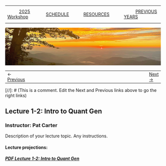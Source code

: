 
|        |        |        |    |
|--------|---------------------------------------------|--------------------|------------------------------------------|
| &nbsp;&nbsp;&nbsp;&nbsp;&nbsp;&nbsp;&nbsp;&nbsp;&nbsp; [2025 Workshop](/index.html) &nbsp;&nbsp;&nbsp;&nbsp;&nbsp;&nbsp;&nbsp;&nbsp;&nbsp; | &nbsp;&nbsp;&nbsp;&nbsp;&nbsp;&nbsp;&nbsp;&nbsp;&nbsp;&nbsp;&nbsp;&nbsp; [SCHEDULE](/2025/schedule.html) &nbsp;&nbsp;&nbsp;&nbsp;&nbsp;&nbsp;&nbsp;&nbsp;&nbsp; | &nbsp;&nbsp;&nbsp;&nbsp;&nbsp;&nbsp;&nbsp;&nbsp;&nbsp;&nbsp;&nbsp;&nbsp; [RESOURCES](/2025/resources.html) &nbsp;&nbsp;&nbsp;&nbsp;&nbsp;&nbsp;&nbsp;&nbsp;&nbsp; | &nbsp;&nbsp;&nbsp;&nbsp;&nbsp;&nbsp;&nbsp;&nbsp;&nbsp; [PREVIOUS YEARS](2025/previous.html) &nbsp;&nbsp;&nbsp;&nbsp;&nbsp;&nbsp; |


<div align="left">
<img src="/media/SWVirginiaMtns.jpg" alt="[Southwest Virginia Mountains]">
</div>


<table><tr><td>&larr; <a href="/2025/lecture1-1/lecture1-1.html">Previous</a></td><td width="772">&nbsp;</td><td> <a href="/2025/lecture1-3/lecture1-3.html">Next &rarr;</a></td></tr></table>
[//]: # (This is a comment. Edit the Next and Previous links above to go the right links)  

## Lecture 1-2: Intro to Quant Gen ##

### Instructor: Pat Carter ###
  
Description of your lecture topic. Any instructions.
  
#### Lecture projections: ####
  
##### [PDF Lecture 1-2: Intro to Quant Gen](/2025/lecture1-2/CarterEQG2025Lect1.pdf) #####

  
